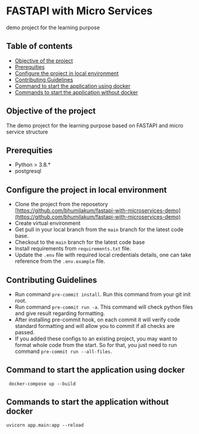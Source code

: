 # FASTAPI with Micro Services
demo project for the learning purpose

## Table of contents

* [Objective of the project](#objective-of-the-project)
* [Prerequities](#prerequities)
* [Configure the project in local environment](#configure-the-project-in-local-environment)
* [Contributing Guidelines](#contributing-guidelines)
* [Command to start the application using docker](#command-to-start-the-application-using-docker)
* [Commands to start the application without docker](#commands-to-start-the-application-without-docker)


## Objective of the project
The demo project for the learning purpose based on FASTAPI and micro service structure

## Prerequities
* Python > 3.8.*
* postgresql

## Configure the project in local environment
* Clone the project from the reposetory [https://github.com/bhumilakum/fastapi-with-microservices-demo](https://github.com/bhumilakum/fastapi-with-microservices-demo)
* Create virtual environment
* Get pull in your local branch from the `main` branch for the latest code base.
* Checkout to the `main` branch for the latest code base
* Install requirements from `requirements.txt` file.
* Update the `.env` file with required local credentials details, one can take reference from the `.env.example` file.


## Contributing Guidelines
* Run command `pre-commit install`. Run this command from your git init root.
* Run command `pre-commit run -a`. This command will check python files and give result regarding formatting.
* After installing pre-commit hook, on each commit it will verify code standard formatting and will allow you to commit if all checks are passed.
* If you added these configs to an existing project, you may want to format whole code from the start. So for that, you just need to run command `pre-commit run --all-files`.

## Command to start the application using docker
```
 docker-compose up --build
````

## Commands to start the application without docker
```
uvicorn app.main:app --reload
```
